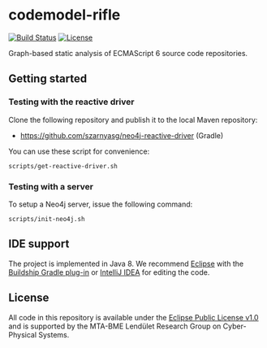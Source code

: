 # codemodel-rifle

[![Build Status](https://travis-ci.org/FTSRG/codemodel-rifle.svg?branch=master)](https://travis-ci.org/FTSRG/codemodel-rifle)
[![License](https://img.shields.io/badge/license-EPL%201.0-lightgrey.svg)](https://github.com/FTSRG/codemodel-rifle/blob/master/LICENSE)

Graph-based static analysis of ECMAScript 6 source code repositories.

## Getting started

### Testing with the reactive driver

Clone the following repository and publish it to the local Maven repository:

* https://github.com/szarnyasg/neo4j-reactive-driver (Gradle)

You can use these script for convenience:

```
scripts/get-reactive-driver.sh
```

### Testing with a server

To setup a Neo4j server, issue the following command:

```
scripts/init-neo4j.sh
```

## IDE support

The project is implemented in Java 8. We recommend [Eclipse](http://www.eclipse.org/downloads/eclipse-packages/) with the [Buildship Gradle plug-in](https://projects.eclipse.org/projects/tools.buildship) or [IntelliJ IDEA](https://www.jetbrains.com/idea/) for editing the code.

## License

All code in this repository is available under the [Eclipse Public License v1.0](http://www.eclipse.org/legal/epl-v10.html) and is supported by the MTA-BME Lendület Research Group on Cyber-Physical Systems.
